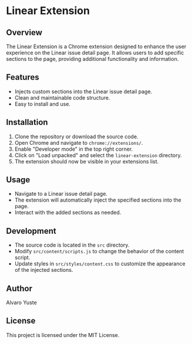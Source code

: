 # Linear Extension

## Overview
The Linear Extension is a Chrome extension designed to enhance the user experience on the Linear issue detail page. It allows users to add specific sections to the page, providing additional functionality and information.

## Features
- Injects custom sections into the Linear issue detail page.
- Clean and maintainable code structure.
- Easy to install and use.

## Installation
1. Clone the repository or download the source code.
2. Open Chrome and navigate to `chrome://extensions/`.
3. Enable "Developer mode" in the top right corner.
4. Click on "Load unpacked" and select the `linear-extension` directory.
5. The extension should now be visible in your extensions list.

## Usage
- Navigate to a Linear issue detail page.
- The extension will automatically inject the specified sections into the page.
- Interact with the added sections as needed.

## Development
- The source code is located in the `src` directory.
- Modify `src/content/scripts.js` to change the behavior of the content script.
- Update styles in `src/styles/content.css` to customize the appearance of the injected sections.

## Author
Alvaro Yuste

## License
This project is licensed under the MIT License.